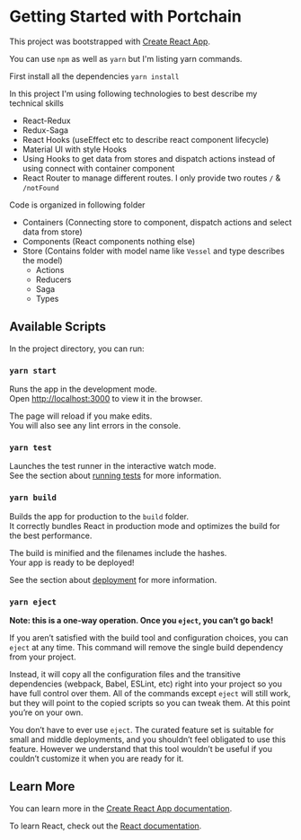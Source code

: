 # Getting Started with Portchain

This project was bootstrapped with [Create React App](https://github.com/facebook/create-react-app).

You can use `npm` as well as `yarn` but I'm listing yarn commands.

First install all the dependencies `yarn install`

In this project I'm using following technologies to best describe my technical skills
  
  - React-Redux
  - Redux-Saga
  - React Hooks (useEffect etc to describe react component lifecycle)
  - Material UI with style Hooks
  - Using Hooks to get data from stores and dispatch actions instead of using connect with container component
  - React Router to manage different routes. I only provide two routes `/` & `/notFound`

Code is organized in following folder

  - Containers (Connecting store to component, dispatch actions and select data from store)
  - Components (React components nothing else)
  - Store (Contains folder with model name like `Vessel` and type describes the model)
    - Actions
    - Reducers
    - Saga
    - Types

## Available Scripts

In the project directory, you can run:

### `yarn start`

Runs the app in the development mode.\
Open [http://localhost:3000](http://localhost:3000) to view it in the browser.

The page will reload if you make edits.\
You will also see any lint errors in the console.

### `yarn test`

Launches the test runner in the interactive watch mode.\
See the section about [running tests](https://facebook.github.io/create-react-app/docs/running-tests) for more information.

### `yarn build`

Builds the app for production to the `build` folder.\
It correctly bundles React in production mode and optimizes the build for the best performance.

The build is minified and the filenames include the hashes.\
Your app is ready to be deployed!

See the section about [deployment](https://facebook.github.io/create-react-app/docs/deployment) for more information.

### `yarn eject`

**Note: this is a one-way operation. Once you `eject`, you can’t go back!**

If you aren’t satisfied with the build tool and configuration choices, you can `eject` at any time. This command will remove the single build dependency from your project.

Instead, it will copy all the configuration files and the transitive dependencies (webpack, Babel, ESLint, etc) right into your project so you have full control over them. All of the commands except `eject` will still work, but they will point to the copied scripts so you can tweak them. At this point you’re on your own.

You don’t have to ever use `eject`. The curated feature set is suitable for small and middle deployments, and you shouldn’t feel obligated to use this feature. However we understand that this tool wouldn’t be useful if you couldn’t customize it when you are ready for it.

## Learn More

You can learn more in the [Create React App documentation](https://facebook.github.io/create-react-app/docs/getting-started).

To learn React, check out the [React documentation](https://reactjs.org/).
